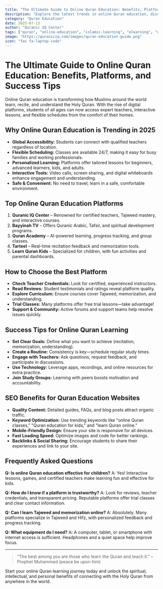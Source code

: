 ```yaml
---
title: "The Ultimate Guide to Online Quran Education: Benefits, Platforms, and Success Tips"
description: "Explore the latest trends in online Quran education, discover top platforms, and learn proven strategies for effective learning. Perfect for students, parents, and educators seeking quality Islamic education."
category: "Quran Education"
date: 2025-07-13
author: "Quranic IQ Center"
tags: ["quran", "online-education", "islamic-learning", "elearning", "quran-classes", "spiritual-growth"]
image: "https://quraniciq.com/images/quran-education-guide.png"
icon: "fas fa-laptop-code"
---
```


# The Ultimate Guide to Online Quran Education: Benefits, Platforms, and Success Tips

Online Quran education is transforming how Muslims around the world learn, recite, and understand the Holy Quran. With the rise of digital platforms, students of all ages can now access expert teachers, interactive lessons, and flexible schedules from the comfort of their homes.

## Why Online Quran Education is Trending in 2025
- **Global Accessibility:** Students can connect with qualified teachers regardless of location.
- **Flexible Scheduling:** Classes are available 24/7, making it easy for busy families and working professionals.
- **Personalized Learning:** Platforms offer tailored lessons for beginners, advanced learners, kids, and adults.
- **Interactive Tools:** Video calls, screen sharing, and digital whiteboards enhance engagement and understanding.
- **Safe & Convenient:** No need to travel; learn in a safe, comfortable environment.

## Top Online Quran Education Platforms
1. **Quranic IQ Center** – Renowned for certified teachers, Tajweed mastery, and interactive courses.
2. **Bayyinah TV** – Offers Quranic Arabic, Tafsir, and spiritual development programs.
3. **Quran Academy** – AI-powered learning, progress tracking, and group classes.
4. **Tarteel** – Real-time recitation feedback and memorization tools.
5. **Learn Quran Kids** – Specialized for children, with fun activities and parental dashboards.

## How to Choose the Best Platform
- **Check Teacher Credentials:** Look for certified, experienced instructors.
- **Read Reviews:** Student testimonials and ratings reveal platform quality.
- **Explore Curriculum:** Ensure courses cover Tajweed, memorization, and understanding.
- **Trial Classes:** Many platforms offer free trial lessons—take advantage!
- **Support & Community:** Active forums and support teams help resolve issues quickly.

## Success Tips for Online Quran Learning
- **Set Clear Goals:** Define what you want to achieve (recitation, memorization, understanding).
- **Create a Routine:** Consistency is key—schedule regular study times.
- **Engage with Teachers:** Ask questions, request feedback, and participate in discussions.
- **Use Technology:** Leverage apps, recordings, and online resources for extra practice.
- **Join Study Groups:** Learning with peers boosts motivation and accountability.

## SEO Benefits for Quran Education Websites
- **Quality Content:** Detailed guides, FAQs, and blog posts attract organic traffic.
- **Keyword Optimization:** Use trending keywords like "online Quran classes," "Quran education for kids," and "learn Quran online."
- **Mobile-Friendly Design:** Ensure your site is responsive for all devices.
- **Fast Loading Speed:** Optimize images and code for better rankings.
- **Backlinks & Social Sharing:** Encourage students to share their experiences and link to your site.

## Frequently Asked Questions

**Q: Is online Quran education effective for children?**
A: Yes! Interactive lessons, games, and certified teachers make learning fun and effective for kids.

**Q: How do I know if a platform is trustworthy?**
A: Look for reviews, teacher credentials, and transparent pricing. Reputable platforms offer trial classes and clear contact information.

**Q: Can I learn Tajweed and memorization online?**
A: Absolutely. Many platforms specialize in Tajweed and Hifz, with personalized feedback and progress tracking.

**Q: What equipment do I need?**
A: A computer, tablet, or smartphone with internet access is sufficient. Headphones and a quiet space help improve focus.

---

> "The best among you are those who learn the Quran and teach it." – Prophet Muhammad (peace be upon him)

Start your online Quran learning journey today and unlock the spiritual, intellectual, and personal benefits of connecting with the Holy Quran from anywhere in the world.
